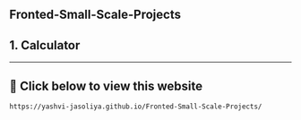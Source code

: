 ##  Fronted-Small-Scale-Projects

<h2> 1. Calculator </h2><hr>

##  🔗 Click below to view this website

```bash
https://yashvi-jasoliya.github.io/Fronted-Small-Scale-Projects/
```


